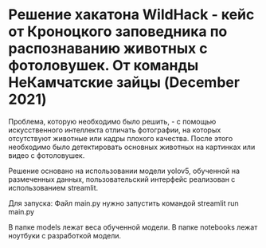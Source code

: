 # Решение хакатона WildHack - кейс от Кроноцкого заповедника по распознаванию животных с фотоловушек. От команды НеКамчатские зайцы (December 2021)

Проблема, которую необходимо было решить, - с помощью искусственного интеллекта отличать фотографии, на которых отсутствуют животные или кадры плохого качества. После этого необходимо было детектировать основных животных на картинках или видео с фотоловушек.

Решение основано на использовании модели yolov5, обученной на размеченных данных, пользовательский интерфейс реализован с использованием streamlit.

Для запуска: Файл main.py нужно запустить командой streamlit run main.py

В папке models лежат веса обученной модели. В папке notebooks лежат ноутбуки с разработкой модели.
